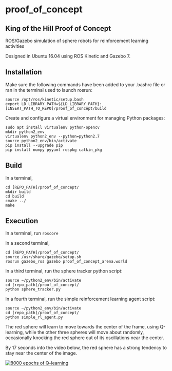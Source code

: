 # proof_of_concept
## King of the Hill Proof of Concept

ROS/Gazebo simulation of sphere robots for reinforcement learning activities

Designed in Ubuntu 16.04 using ROS Kinetic and Gazebo 7.

## Installation
Make sure the following commands have been added to your .bashrc file or ran in the terminal used to launch rosrun:
```
source /opt/ros/kinetic/setup.bash
export LD_LIBRARY_PATH=${LD_LIBRARY_PATH}:[INSERT_PATH_TO_REPO]/proof_of_concept/build
```

Create and configure a virtual environment for managing Python packages:
```
sudo apt install virtualenv python-opencv
mkdir python2_env
virtualenv python2_env --python=python2.7
source python2_env/bin/activate
pip install --upgrade pip
pip install numpy pyyaml rospkg catkin_pkg
```

## Build
In a terminal, 
```
cd [REPO_PATH]/proof_of_concept/
mkdir build
cd build
cmake ../
make
```

## Execution
In a terminal, run `roscore`

In a second terminal, 
```
cd [REPO_PATH]/proof_of_concept/
source /usr/share/gazebo/setup.sh
rosrun gazebo_ros gazebo proof_of_concept_arena.world
```

In a third terminal, run the sphere tracker python script:
```
source ~/python2_env/bin/activate
cd [repo_path]/proof_of_concept/
python sphere_tracker.py
```

In a fourth terminal, run the simple reinforcement learning agent script:
```
source ~/python2_env/bin/activate
cd [repo_path]/proof_of_concept/
python simple_rl_agent.py
```

The red sphere will learn to move towards the center of the frame, using Q-learning, while the other three spheres will move about randomly, occasionally knocking the red sphere out of its oscillations near the center. 

By 17 seconds into the video below, the red sphere has a strong tendency to stay near the center of the image.

[![8000 epochs of Q-learning](https://i9.ytimg.com/vi/6YAlH6CpblQ/hqdefault.jpg?sqp=CJSipNcF&rs=AOn4CLC3M6p1sq_V0l-I9Bdm9P8slTDhOA)](https://www.youtube.com/embed/6YAlH6CpblQ)

